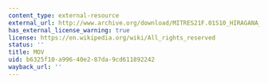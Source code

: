 ```yaml
---
content_type: external-resource
external_url: http://www.archive.org/download/MITRES21F.01S10_HIRAGANA_EXERCISES/4b6.mov
has_external_license_warning: true
license: https://en.wikipedia.org/wiki/All_rights_reserved
status: ''
title: MOV
uid: b6325f10-a996-40e2-87da-9cd611892242
wayback_url: ''
---
```

